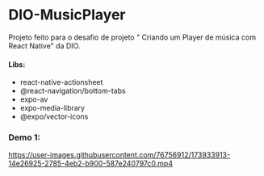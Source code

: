 # DIO-MusicPlayer
Projeto feito para o desafio de projeto " Criando um Player de música com React Native" da DIO.



#### Libs:

- react-native-actionsheet
- @react-navigation/bottom-tabs
- expo-av
- expo-media-library
- @expo/vector-icons


### Demo 1:

https://user-images.githubusercontent.com/76756912/173933913-14e26925-2785-4eb2-b900-587e240797c0.mp4





